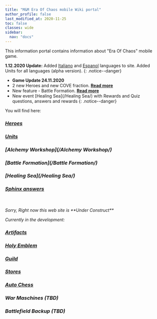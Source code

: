 ```yaml
---
title: "M&M Era Of Chaos mobile Wiki portal"
author_profile: false
last_modified_at: 2020-11-25
toc: false
classes: wide
sidebar:
  nav: "docs"
---
```


This information portal contains information about "Era Of Chaos" mobile game.

**1.12.2020 Update:** Added [Italiano](/it/) and [Espanol](/es/) languages to site. Added Units for all languages (alpha version).
{: .notice--danger}


  - **Game Update 24.11.2020** 
  - 2 new Heroes and new COVE fraction. **[Read more](/blog/Game-Update-2NewHeroes-New-Core-Fraction/)**
  - New feature - Battle Formation. **[Read more](/blog/Battle-Formation/)**
  - New event [Healing Sea](/Healing Sea/) with Rewards and Quiz questions, answers and rewards
{: .notice--danger}



You will find here:
### <i class="fas fa-chess-king"/>  [Heroes](/heroes/) 
### <i class="fab fa-optin-monster"/>  [Units](/units/)
### <i class="fas fa-place-of-worship"/>  [Alchemy Workshop](/Alchemy Workshop/)
### <i class="fab fa-battle-net"/> [Battle Formation](/Battle Formation/)
### <i class="fas fa-water"/>  [Healing Sea](/Healing Sea/)
### <i class="fas fa-question-circle"/>  [Sphinx answers](/sphinx/)
<br/>
<br/>
Sorry, Right now this web site is **Under Construct**

Currently in the development:
### <i class="fas fa-hand-sparkles"/>  [Artifacts](/artifacts/)
### <i class="fas fa-atom"/>  [Holy Emblem](/emblem/)
### <i class="fas fa-place-of-worship"/>  [Guild](/guild/)
### <i class="fas fa-store"/>  [Stores](/stores/)
### <i class="fas fa-chess"/>  [Auto Chess](/autochess/)
### War Maschines (TBD)
### Battlefield Backup (TBD)


